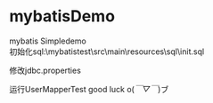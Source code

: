 # mybatisDemo
mybatis Simpledemo    
初始化sql:\mybatistest\src\main\resources\sql\init.sql

修改jdbc.properties

运行UserMapperTest
good luck o(*￣▽￣*)ブ

